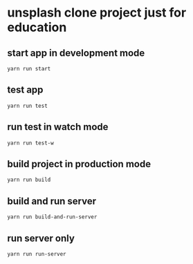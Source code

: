 # unsplash clone project just for education

## start app in development mode
```
yarn run start
```

## test app 

```
yarn run test
```

## run test in watch mode

```
yarn run test-w
```

## build project in production mode

```
yarn run build
```

## build and run server

```
yarn run build-and-run-server
```

## run server only

```
yarn run run-server
```